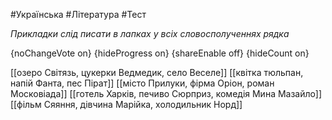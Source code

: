 #Українська #Література #Тест

*Прикладки слід писати в лапках у всіх словосполученнях рядка*

{noChangeVote on}
{hideProgress on}
{shareEnable off}
{hideCount on}

[[озеро Світязь, цукерки Ведмедик, село Веселе]]
[[квітка тюльпан, напій Фанта, пес Пірат]]
[[місто Прилуки, фірма Оріон, роман Московіада]]
[[готель Харків, печиво Сюрприз, комедія Мина Мазайло]]
[[фільм Сяяння, дівчина Марійка, холодильник Норд]]
